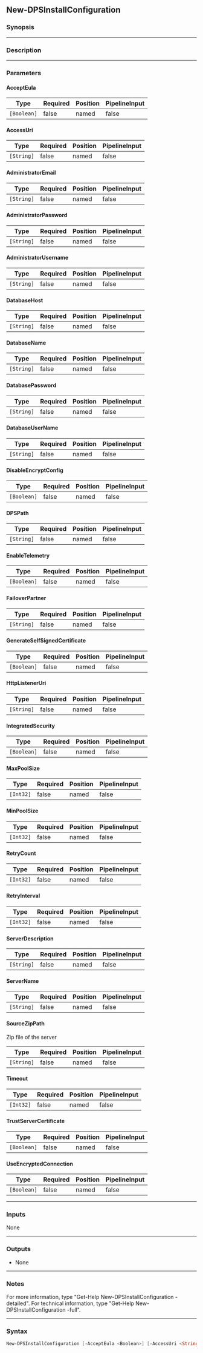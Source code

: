 New-DPSInstallConfiguration
---------------------------

### Synopsis

---

### Description

---

### Parameters
#### **AcceptEula**

|Type       |Required|Position|PipelineInput|
|-----------|--------|--------|-------------|
|`[Boolean]`|false   |named   |false        |

#### **AccessUri**

|Type      |Required|Position|PipelineInput|
|----------|--------|--------|-------------|
|`[String]`|false   |named   |false        |

#### **AdministratorEmail**

|Type      |Required|Position|PipelineInput|
|----------|--------|--------|-------------|
|`[String]`|false   |named   |false        |

#### **AdministratorPassword**

|Type      |Required|Position|PipelineInput|
|----------|--------|--------|-------------|
|`[String]`|false   |named   |false        |

#### **AdministratorUsername**

|Type      |Required|Position|PipelineInput|
|----------|--------|--------|-------------|
|`[String]`|false   |named   |false        |

#### **DatabaseHost**

|Type      |Required|Position|PipelineInput|
|----------|--------|--------|-------------|
|`[String]`|false   |named   |false        |

#### **DatabaseName**

|Type      |Required|Position|PipelineInput|
|----------|--------|--------|-------------|
|`[String]`|false   |named   |false        |

#### **DatabasePassword**

|Type      |Required|Position|PipelineInput|
|----------|--------|--------|-------------|
|`[String]`|false   |named   |false        |

#### **DatabaseUserName**

|Type      |Required|Position|PipelineInput|
|----------|--------|--------|-------------|
|`[String]`|false   |named   |false        |

#### **DisableEncryptConfig**

|Type       |Required|Position|PipelineInput|
|-----------|--------|--------|-------------|
|`[Boolean]`|false   |named   |false        |

#### **DPSPath**

|Type      |Required|Position|PipelineInput|
|----------|--------|--------|-------------|
|`[String]`|false   |named   |false        |

#### **EnableTelemetry**

|Type       |Required|Position|PipelineInput|
|-----------|--------|--------|-------------|
|`[Boolean]`|false   |named   |false        |

#### **FailoverPartner**

|Type      |Required|Position|PipelineInput|
|----------|--------|--------|-------------|
|`[String]`|false   |named   |false        |

#### **GenerateSelfSignedCertificate**

|Type       |Required|Position|PipelineInput|
|-----------|--------|--------|-------------|
|`[Boolean]`|false   |named   |false        |

#### **HttpListenerUri**

|Type      |Required|Position|PipelineInput|
|----------|--------|--------|-------------|
|`[String]`|false   |named   |false        |

#### **IntegratedSecurity**

|Type       |Required|Position|PipelineInput|
|-----------|--------|--------|-------------|
|`[Boolean]`|false   |named   |false        |

#### **MaxPoolSize**

|Type     |Required|Position|PipelineInput|
|---------|--------|--------|-------------|
|`[Int32]`|false   |named   |false        |

#### **MinPoolSize**

|Type     |Required|Position|PipelineInput|
|---------|--------|--------|-------------|
|`[Int32]`|false   |named   |false        |

#### **RetryCount**

|Type     |Required|Position|PipelineInput|
|---------|--------|--------|-------------|
|`[Int32]`|false   |named   |false        |

#### **RetryInterval**

|Type     |Required|Position|PipelineInput|
|---------|--------|--------|-------------|
|`[Int32]`|false   |named   |false        |

#### **ServerDescription**

|Type      |Required|Position|PipelineInput|
|----------|--------|--------|-------------|
|`[String]`|false   |named   |false        |

#### **ServerName**

|Type      |Required|Position|PipelineInput|
|----------|--------|--------|-------------|
|`[String]`|false   |named   |false        |

#### **SourceZipPath**
Zip file of the server

|Type      |Required|Position|PipelineInput|
|----------|--------|--------|-------------|
|`[String]`|false   |named   |false        |

#### **Timeout**

|Type     |Required|Position|PipelineInput|
|---------|--------|--------|-------------|
|`[Int32]`|false   |named   |false        |

#### **TrustServerCertificate**

|Type       |Required|Position|PipelineInput|
|-----------|--------|--------|-------------|
|`[Boolean]`|false   |named   |false        |

#### **UseEncryptedConnection**

|Type       |Required|Position|PipelineInput|
|-----------|--------|--------|-------------|
|`[Boolean]`|false   |named   |false        |

---

### Inputs
None

---

### Outputs
* None

---

### Notes
For more information, type "Get-Help New-DPSInstallConfiguration -detailed". For technical information, type "Get-Help New-DPSInstallConfiguration -full".

---

### Syntax
```PowerShell
New-DPSInstallConfiguration [-AcceptEula <Boolean>] [-AccessUri <String>] [-HttpListenerUri <String>] [-DPSPath <String>] [-GenerateSelfSignedCertificate <Boolean>] [-DisableEncryptConfig <Boolean>] [-SourceZipPath <String>] [-DatabaseHost <String>] [-DatabaseName <String>] [-DatabaseUserName <String>] [-DatabasePassword <String>] [-IntegratedSecurity <Boolean>] [-UseEncryptedConnection <Boolean>] [-TrustServerCertificate <Boolean>] [-FailoverPartner <String>] [-MinPoolSize <Int32>] [-MaxPoolSize <Int32>] [-RetryCount <Int32>] [-RetryInterval <Int32>] [-Timeout <Int32>] [-ServerName <String>] [-ServerDescription <String>] [-EnableTelemetry <Boolean>] [-AdministratorUsername <String>] [-AdministratorPassword <String>] [-AdministratorEmail <String>] [<CommonParameters>]
```
